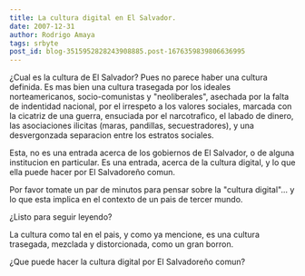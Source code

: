 ```yaml
---
title: La cultura digital en El Salvador.
date: 2007-12-31
author: Rodrigo Amaya
tags: srbyte
post_id: blog-3515952828243908885.post-1676359839806636995
---
```


¿Cual es la cultura de El Salvador?
Pues no parece haber una
      cultura definida. Es mas bien una cultura trasegada por los ideales norteamericanos,
      socio-comunistas y "neoliberales", asechada por la falta de indentidad nacional, por el
      irrespeto a los valores sociales, marcada con la cicatriz de una guerra, ensuciada por el
      narcotrafico, el labado de dinero, las asociaciones ilicitas (maras, pandillas,
      secuestradores), y una desvergonzada separacion entre los estratos sociales.

Esta, no es una entrada acerca de los gobiernos de El Salvador, o de alguna institucion
      en particular. Es una entrada, acerca de la cultura digital, y lo que ella puede hacer por El
      Salvadoreño comun.

Por favor tomate un par de minutos para pensar sobre
      la "cultura digital"... y lo que esta implica en el contexto de un pais de tercer mundo.

¿Listo para seguir leyendo?

La cultura como tal en el
      pais, y como ya mencione, es una cultura trasegada, mezclada y distorcionada, como un gran
      borron.

¿Que puede hacer la cultura digital por El Salvadoreño comun?